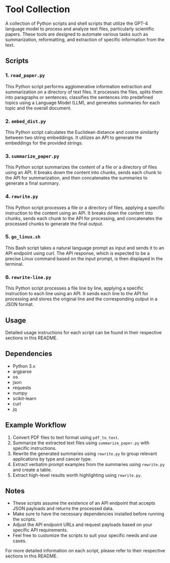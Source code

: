 # Tool Collection

A collection of Python scripts and shell scripts that utilize the GPT-4 language model to process and analyze text files, particularly scientific papers. These tools are designed to automate various tasks such as summarization, reformatting, and extraction of specific information from the text.

## Scripts

### 1. `read_paper.py`

This Python script performs agglomerative information extraction and summarization on a directory of text files. It processes the files, splits them into paragraphs or sentences, classifies the sentences into predefined topics using a Language Model (LLM), and generates summaries for each topic and the overall document.

### 2. `embed_dist.py`

This Python script calculates the Euclidean distance and cosine similarity between two string embeddings. It utilizes an API to generate the embeddings for the provided strings.

### 3. `summarize_paper.py`

This Python script summarizes the content of a file or a directory of files using an API. It breaks down the content into chunks, sends each chunk to the API for summarization, and then concatenates the summaries to generate a final summary.

### 4. `rewrite.py`

This Python script processes a file or a directory of files, applying a specific instruction to the content using an API. It breaks down the content into chunks, sends each chunk to the API for processing, and concatenates the processed chunks to generate the final output.

### 5. `go_linux.sh`

This Bash script takes a natural language prompt as input and sends it to an API endpoint using curl. The API response, which is expected to be a precise Linux command based on the input prompt, is then displayed in the terminal.

### 6. `rewrite-line.py`

This Python script processes a file line by line, applying a specific instruction to each line using an API. It sends each line to the API for processing and stores the original line and the corresponding output in a JSON format.

## Usage

Detailed usage instructions for each script can be found in their respective sections in this README.

## Dependencies

- Python 3.x
- argparse
- os
- json
- requests
- numpy
- scikit-learn
- curl
- jq

## Example Workflow

1. Convert PDF files to text format using `pdf_to_text`.
2. Summarize the extracted text files using `summarize_paper.py` with specific instructions.
3. Rewrite the generated summaries using `rewrite.py` to group relevant applications by type and cancer type.
4. Extract verbatim prompt examples from the summaries using `rewrite.py` and create a table.
5. Extract high-level results worth highlighting using `rewrite.py`.

## Notes

- These scripts assume the existence of an API endpoint that accepts JSON payloads and returns the processed data.
- Make sure to have the necessary dependencies installed before running the scripts.
- Adjust the API endpoint URLs and request payloads based on your specific API requirements.
- Feel free to customize the scripts to suit your specific needs and use cases.

For more detailed information on each script, please refer to their respective sections in this README.
